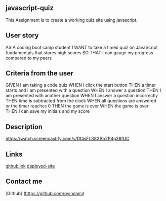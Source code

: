 ## javascript-quiz

This Assignment is to create a working quiz site using javascript.

## User story

AS A coding boot camp student
I WANT to take a timed quiz on JavaScript fundamentals that stores high scores
SO THAT I can gauge my progress compared to my peers

## Criteria from the user

GIVEN I am taking a code quiz
WHEN I click the start button
THEN a timer starts and I am presented with a question
WHEN I answer a question
THEN I am presented with another question
WHEN I answer a question incorrectly
THEN time is subtracted from the clock
WHEN all questions are answered or the timer reaches 0
THEN the game is over
WHEN the game is over
THEN I can save my initials and my score

## Description
https://watch.screencastify.com/v/Df4sFLS8XBb2P4p38fUC

## Links

[githublink](https://github.com/oyindami/javascript-Quiz)
[deployed-site]()



## Contact me

[Github] (https://github.com/oyindami)
